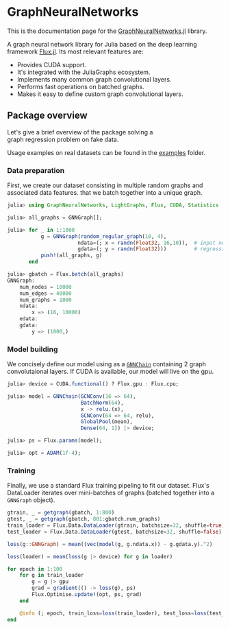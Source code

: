 # GraphNeuralNetworks

This is the documentation page for the [GraphNeuralNetworks.jl](https://github.com/CarloLucibello/GraphNeuralNetworks.jl) library.

A graph neural network library for Julia based on the deep learning framework [Flux.jl](https://github.com/FluxML/Flux.jl).
Its most relevant features are:
* Provides CUDA support.
* It's integrated with the JuliaGraphs ecosystem.
* Implements many common graph convolutional layers.
* Performs fast operations on batched graphs. 
* Makes it easy to define custom graph convolutional layers.


## Package overview

Let's give a brief overview of the package solving a  
graph regression problem on fake data. 

Usage examples on real datasets can be found in the [examples](https://github.com/CarloLucibello/GraphNeuralNetworks.jl/tree/master/examples) folder. 

### Data preparation

First, we create our dataset consisting in multiple random graphs and associated data features. 
that we batch together into a unique graph.

```julia
julia> using GraphNeuralNetworks, LightGraphs, Flux, CUDA, Statistics

julia> all_graphs = GNNGraph[];

julia> for _ in 1:1000
           g = GNNGraph(random_regular_graph(10, 4),  
                       ndata=(; x = randn(Float32, 16,10)),  # input node features
                       gdata=(; y = randn(Float32)))         # regression target   
           push!(all_graphs, g)
       end

julia> gbatch = Flux.batch(all_graphs)
GNNGraph:
    num_nodes = 10000
    num_edges = 40000
    num_graphs = 1000
    ndata:
        x => (16, 10000)
    edata:
    gdata:
        y => (1000,)
```


### Model building 

We concisely define our model using as a [`GNNChain`](@ref) containing 2 graph convolutaional 
layers. If CUDA is available, our model will live on the gpu.

```julia
julia> device = CUDA.functional() ? Flux.gpu : Flux.cpu;

julia> model = GNNChain(GCNConv(16 => 64),
                        BatchNorm(64),
                        x -> relu.(x),
                        GCNConv(64 => 64, relu),
                        GlobalPool(mean),
                        Dense(64, 1)) |> device;

julia> ps = Flux.params(model);

julia> opt = ADAM(1f-4);
```

### Training 

Finally, we use a standard Flux training pipeling to fit our dataset.
Flux's DataLoader iterates over mini-batches of graphs 
(batched together into a `GNNGraph` object). 

```julia
gtrain, _ = getgraph(gbatch, 1:800)
gtest, _ = getgraph(gbatch, 801:gbatch.num_graphs)
train_loader = Flux.Data.DataLoader(gtrain, batchsize=32, shuffle=true)
test_loader = Flux.Data.DataLoader(gtest, batchsize=32, shuffle=false)

loss(g::GNNGraph) = mean((vec(model(g, g.ndata.x)) - g.gdata.y).^2)

loss(loader) = mean(loss(g |> device) for g in loader)

for epoch in 1:100
    for g in train_loader
        g = g |> gpu
        grad = gradient(() -> loss(g), ps)
        Flux.Optimise.update!(opt, ps, grad)
    end

    @info (; epoch, train_loss=loss(train_loader), test_loss=loss(test_loader))
end
```
